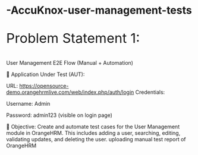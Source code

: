 # -AccuKnox-user-management-tests

<p style="font-size: 36px; ">Problem Statement 1:<p>
 
User Management E2E Flow (Manual + Automation)

🔗 Application Under Test (AUT):

URL: https://opensource-demo.orangehrmlive.com/web/index.php/auth/login
 Credentials:
 
Username: Admin

Password: admin123 (visible on login page)

🎯 Objective:
Create and automate test cases for the User Management module in OrangeHRM. This includes adding a user, searching, editing, validating updates, and deleting the user.
uploading manual test report of OrangeHRM 

